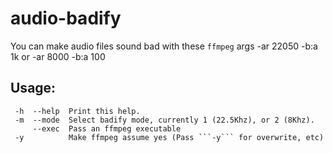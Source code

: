 # audio-badify
You can make audio files sound bad with these ```ffmpeg``` args
    -ar 22050 -b:a 1k
or
    -ar 8000 -b:a 100

## Usage:
````
 -h  --help  Print this help.
 -m  --mode  Select badify mode, currently 1 (22.5Khz), or 2 (8Khz).
     --exec  Pass an ffmpeg executable
 -y          Make ffmpeg assume yes (Pass ```-y``` for overwrite, etc)
````

